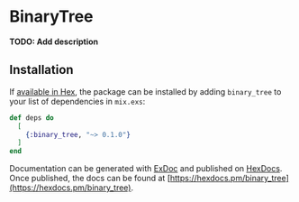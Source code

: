 # BinaryTree

**TODO: Add description**

## Installation

If [available in Hex](https://hex.pm/docs/publish), the package can be installed
by adding `binary_tree` to your list of dependencies in `mix.exs`:

```elixir
def deps do
  [
    {:binary_tree, "~> 0.1.0"}
  ]
end
```

Documentation can be generated with [ExDoc](https://github.com/elixir-lang/ex_doc)
and published on [HexDocs](https://hexdocs.pm). Once published, the docs can
be found at [https://hexdocs.pm/binary_tree](https://hexdocs.pm/binary_tree).

